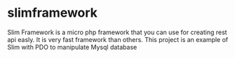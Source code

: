 # slimframework
Slim Framework is a micro php framework that you can use for creating rest api easly. It is very fast framework than others. This project is an example of Slim with PDO to manipulate Mysql database
